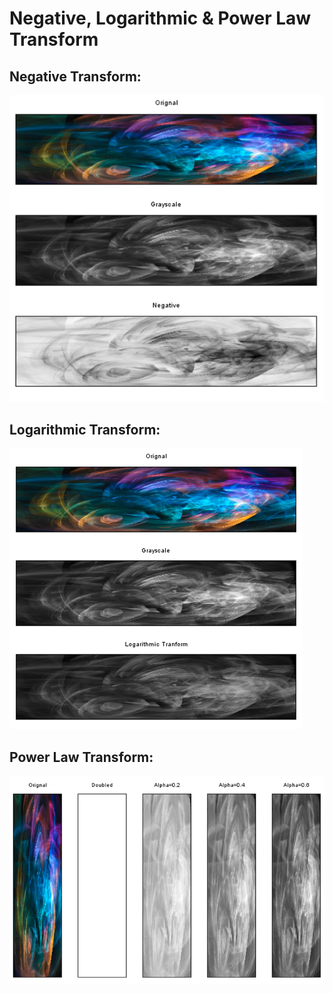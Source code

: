 # Negative, Logarithmic & Power Law Transform

## Negative Transform:
![negative](negative_output.PNG)

## Logarithmic Transform:
![logarithmic](logarithmic_output.PNG)

## Power Law Transform:
![powerlaw](powerlaw_output.PNG)
